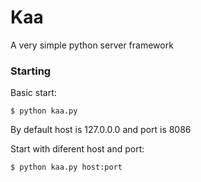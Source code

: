 # Kaa
A very simple python server framework

### Starting

Basic start:
```
$ python kaa.py
```

By default host is 127.0.0.0 and port is 8086

Start with diferent host and port:
```
$ python kaa.py host:port
```
